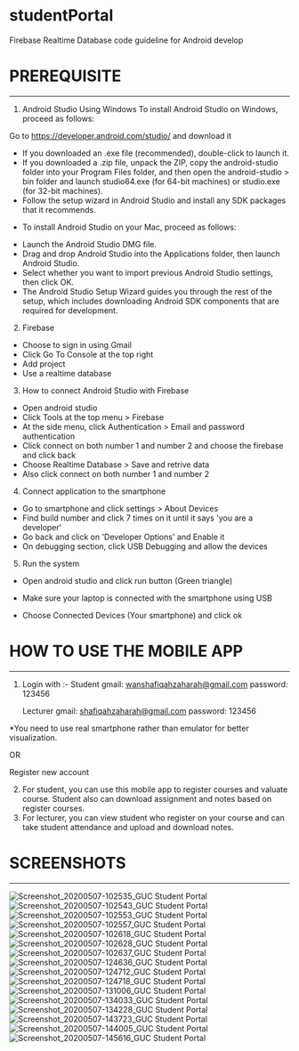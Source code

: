 # studentPortal

Firebase Realtime Database code guideline for Android develop


# PREREQUISITE
---------------------------------------------------------------------------------------
1. Android Studio
Using Windows
To install Android Studio on Windows, proceed as follows:

Go to https://developer.android.com/studio/ and download it
- If you downloaded an .exe file (recommended), double-click to launch it. 
- If you downloaded a .zip file, unpack the ZIP, copy the android-studio folder
  into your Program Files folder, and then open the android-studio > bin folder
  and launch studio64.exe (for 64-bit machines) or studio.exe (for 32-bit machines).
- Follow the setup wizard in Android Studio and install any SDK packages that it recommends.	
* To install Android Studio on your Mac, proceed as follows:
- Launch the Android Studio DMG file.
- Drag and drop Android Studio into the Applications folder, then launch Android Studio.
- Select whether you want to import previous Android Studio settings, then click OK.
- The Android Studio Setup Wizard guides you through the rest of the setup, which includes downloading Android SDK components that are required for development.

2. Firebase
- Choose to sign in using Gmail
- Click Go To Console at the top right
- Add project
- Use a realtime database

3. How to connect Android Studio with Firebase
- Open android studio
- Click Tools at the top menu > Firebase
- At the side menu, click Authentication > Email and password authentication
- Click connect on both number 1 and number 2 and choose the firebase and click back
- Choose Realtime Database > Save and retrive data
- Also click connect on both number 1 and number 2

4. Connect application to the smartphone
- Go to smartphone and click settings > About Devices
- Find build number and click 7 times on it until it says 'you are a developer'
- Go back and click on 'Developer Options' and Enable it
- On debugging section, click USB Debugging and allow the devices

5. Run the system
- Open android studio and click run button (Green triangle)
* Make sure your laptop is connected with the smartphone using USB
- Choose Connected Devices (Your smartphone) and click ok

# HOW TO USE THE MOBILE APP
-----------------------------------------------------------------------------------------
1. Login with :-
   Student gmail: wanshafiqahzaharah@gmail.com
	 password: 123456

   Lecturer gmail: shafiqahzaharah@gmail.com
         password: 123456

*You need to use real smartphone rather than emulator for better visualization.
   
   OR 

   Register new account

2. For student, you can use this mobile app to register courses and valuate course. Student also can download assignment and notes based on register courses.
3. For lecturer, you can view student who register on your course and can take student attendance and upload and download notes.


# SCREENSHOTS
------------------------------------------------------------------------------------------
![Screenshot_20200507-102535_GUC Student Portal](https://user-images.githubusercontent.com/60421046/83508488-982cad00-a4fc-11ea-9020-fd1e03624899.jpg)
![Screenshot_20200507-102543_GUC Student Portal](https://user-images.githubusercontent.com/60421046/83508492-9a8f0700-a4fc-11ea-9c22-365b00698476.jpg)
![Screenshot_20200507-102553_GUC Student Portal](https://user-images.githubusercontent.com/60421046/83508498-9c58ca80-a4fc-11ea-8e38-8bd19886f59f.jpg)
![Screenshot_20200507-102557_GUC Student Portal](https://user-images.githubusercontent.com/60421046/83508500-9cf16100-a4fc-11ea-89ca-b1d481f7ab85.jpg)
![Screenshot_20200507-102618_GUC Student Portal](https://user-images.githubusercontent.com/60421046/83508504-9e228e00-a4fc-11ea-8156-cf9b884c163d.jpg)
![Screenshot_20200507-102628_GUC Student Portal](https://user-images.githubusercontent.com/60421046/83508507-9ebb2480-a4fc-11ea-8834-4ef6001af51f.jpg)
![Screenshot_20200507-102637_GUC Student Portal](https://user-images.githubusercontent.com/60421046/83508509-9fec5180-a4fc-11ea-82bd-b6d36d53dfb9.jpg)
![Screenshot_20200507-124636_GUC Student Portal](https://user-images.githubusercontent.com/60421046/83508511-a084e800-a4fc-11ea-9946-ee4e6949dcc0.jpg)
![Screenshot_20200507-124712_GUC Student Portal](https://user-images.githubusercontent.com/60421046/83508515-a11d7e80-a4fc-11ea-83c8-45f5cd6b5bbb.jpg)
![Screenshot_20200507-124718_GUC Student Portal](https://user-images.githubusercontent.com/60421046/83508519-a1b61500-a4fc-11ea-9de3-fbbab61c7ee2.jpg)
![Screenshot_20200507-131006_GUC Student Portal](https://user-images.githubusercontent.com/60421046/83508522-a2e74200-a4fc-11ea-980a-959539dee892.jpg)
![Screenshot_20200507-134033_GUC Student Portal](https://user-images.githubusercontent.com/60421046/83508528-a37fd880-a4fc-11ea-8955-2ba1ab9fd919.jpg)
![Screenshot_20200507-134228_GUC Student Portal](https://user-images.githubusercontent.com/60421046/83508529-a4186f00-a4fc-11ea-87ba-d13d0f7a129b.jpg)
![Screenshot_20200507-143723_GUC Student Portal](https://user-images.githubusercontent.com/60421046/83508534-a4b10580-a4fc-11ea-9af9-7a706f307cb8.jpg)
![Screenshot_20200507-144005_GUC Student Portal](https://user-images.githubusercontent.com/60421046/83508536-a5499c00-a4fc-11ea-8f3d-a1d4564664a8.jpg)
![Screenshot_20200507-145616_GUC Student Portal](https://user-images.githubusercontent.com/60421046/83508540-a5e23280-a4fc-11ea-890c-8b4e205f8621.jpg)
